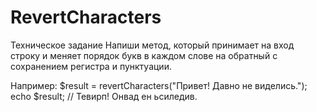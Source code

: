 # RevertCharacters

Техническое задание
Напиши метод, который принимает на вход строку и меняет порядок букв в каждом слове на обратный с сохранением регистра и пунктуации.

Например:
$result = revertCharacters("Привет! Давно не виделись.");
echo $result; // Тевирп! Онвад ен ьсиледив.
